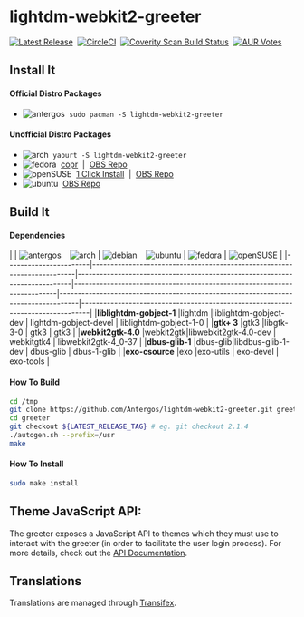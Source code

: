 # lightdm-webkit2-greeter
[![Latest Release](https://img.shields.io/github/release/Antergos/lightdm-webkit2-greeter.svg?style=flat-square)](https://github.com/Antergos/lightdm-webkit2-greeter/releases)  &nbsp;[![CircleCI](https://img.shields.io/circleci/project/Antergos/lightdm-webkit2-greeter/master.svg?style=flat-square)](https://circleci.com/gh/Antergos/lightdm-webkit2-greeter) &nbsp;[![Coverity Scan Build Status](https://img.shields.io/coverity/scan/6871.svg?style=flat-square)](https://scan.coverity.com/projects/antergos-lightdm-webkit2-greeter) &nbsp;[![AUR Votes](https://img.shields.io/aur/votes/lightdm-webkit2-greeter.svg?maxAge=2592000&style=flat-square)](https://aur.archlinux.org/packages/lightdm-webkit2-greeter)

## Install It

#### Official Distro Packages
* ![antergos](https://dl.dropboxusercontent.com/u/60521097/logo-square26x26.png)&nbsp; `sudo pacman -S lightdm-webkit2-greeter`

#### Unofficial Distro Packages
* ![arch](https://dl.dropboxusercontent.com/u/60521097/archlogo26x26.png)&nbsp; `yaourt -S lightdm-webkit2-greeter`
* ![fedora](https://dl.dropboxusercontent.com/u/60521097/fedora-logo.png)&nbsp; [copr](https://copr.fedorainfracloud.org/coprs/antergos/lightdm-webkit2-greeter/) &nbsp;|&nbsp; [OBS Repo](https://software.opensuse.org/download.html?project=home:antergos&package=lightdm-webkit2-greeter)
* ![openSUSE](https://dl.dropboxusercontent.com/u/60521097/Geeko-button-bling7.png)&nbsp; [1 Click Install](https://software.opensuse.org/ymp/home:antergos/openSUSE_Leap_42.1/lightdm-webkit2-greeter.ymp?base=openSUSE%3ALeap%3A42.1&query=lightdm-webkit2-greeter) &nbsp;|&nbsp; [OBS Repo](https://software.opensuse.org/download.html?project=home:antergos&package=lightdm-webkit2-greeter)
* ![ubuntu](https://dl.dropboxusercontent.com/u/60521097/ubuntu_orange_hex.png) &nbsp;[OBS Repo](https://software.opensuse.org/download.html?project=home:antergos&package=lightdm-webkit2-greeter)

## Build It

#### Dependencies
|                   | ![antergos](https://dl.dropboxusercontent.com/u/60521097/logo-square26x26.png) &nbsp;&nbsp; ![arch](https://dl.dropboxusercontent.com/u/60521097/archlogo26x26.png) | ![debian](https://dl.dropboxusercontent.com/u/60521097/openlogo-nd-25.png) &nbsp;&nbsp; ![ubuntu](https://dl.dropboxusercontent.com/u/60521097/ubuntu_orange_hex.png) | ![fedora](https://dl.dropboxusercontent.com/u/60521097/fedora-logo.png) | ![openSUSE](https://dl.dropboxusercontent.com/u/60521097/Geeko-button-bling7.png) | 
|-----------------------|-------------------------------------------------------------------------|----------------------------------------------------------------------------|-------------------------------------------------------------------------|-----------------------------------------------------------------------------------|--------------------------------------------------------------------------------|
|**liblightdm-gobject-1** |lightdm  |liblightdm-gobject-dev | lightdm-gobject-devel | liblightdm-gobject-1-0 |
|**gtk+ 3**               |gtk3     |libgtk-3-0             | gtk3                  | gtk3                   |
|**webkit2gtk-4.0**       |webkit2gtk|libwebkit2gtk-4.0-dev  | webkitgtk4            | libwebkit2gtk-4_0-37            |
|**dbus-glib-1**         |dbus-glib|libdbus-glib-1-dev     | dbus-glib             | dbus-1-glib            |
|**exo-csource**          |exo      |exo-utils              | exo-devel             | exo-tools              |

#### How To Build
```sh
cd /tmp
git clone https://github.com/Antergos/lightdm-webkit2-greeter.git greeter
cd greeter
git checkout ${LATEST_RELEASE_TAG} # eg. git checkout 2.1.4
./autogen.sh --prefix=/usr
make
```

#### How To Install
```sh
sudo make install
```

## Theme JavaScript API:
The greeter exposes a JavaScript API to themes which they must use to interact with the greeter (in order to facilitate the user login process). For more details, check out the [API Documentation](https://doclets.io/Antergos/lightdm-webkit2-greeter/master). 


## Translations
Translations are managed through [Transifex](http://transifex.com).
